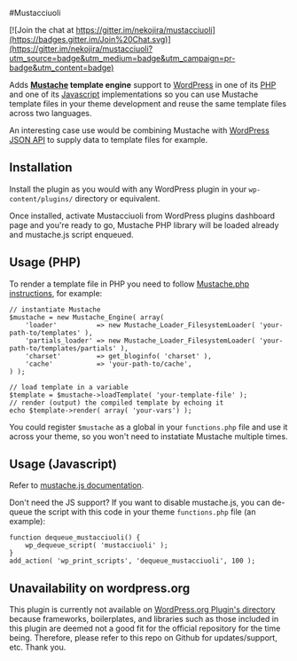 #Mustacciuoli

[![Join the chat at https://gitter.im/nekojira/mustacciuoli](https://badges.gitter.im/Join%20Chat.svg)](https://gitter.im/nekojira/mustacciuoli?utm_source=badge&utm_medium=badge&utm_campaign=pr-badge&utm_content=badge)

Adds **[Mustache](http://mustache.github.io/) template engine** support to [WordPress](http://www.wordpress.org) in one of its [PHP](https://github.com/bobthecow/mustache.php) and one of its [Javascript](https://github.com/janl/mustache.js) implementations so you can use Mustache template files in your theme development and reuse the same template files across two languages.

An interesting case use would be combining Mustache with [WordPress JSON API](http://wp-api.org/) to supply data to template files for example.  


## Installation

Install the plugin as you would with any WordPress plugin in your `wp-content/plugins/` directory or equivalent.   

Once installed, activate Mustacciuoli from WordPress plugins dashboard page and you're ready to go, Mustache PHP library will be loaded already and mustache.js script enqueued.


## Usage (PHP)

To render a template file in PHP you need to follow [Mustache.php instructions](https://github.com/bobthecow/mustache.php/wiki), for example:

    // instantiate Mustache
	$mustache = new Mustache_Engine( array(
		'loader'          => new Mustache_Loader_FilesystemLoader( 'your-path-to/templates' ),
		'partials_loader' => new Mustache_Loader_FilesystemLoader( 'your-path-to/templates/partials' ),
		'charset'         => get_bloginfo( 'charset' ),
		'cache'           => 'your-path-to/cache',
	) );

	// load template in a variable
	$template = $mustache->loadTemplate( 'your-template-file' );
	// render (output) the compiled template by echoing it
	echo $template->render( array( 'your-vars') );

You could register `$mustache` as a global in your `functions.php` file and use it across your theme, so you won't need to instatiate Mustache multiple times.


## Usage (Javascript)

Refer to [mustache.js documentation](https://github.com/janl/mustache.js).

Don't need the JS support? If you want to disable mustache.js, you can de-queue the script with this code in your theme `functions.php` file (an example):

	function dequeue_mustacciuoli() {
   		wp_dequeue_script( 'mustacciuoli' );
	}
	add_action( 'wp_print_scripts', 'dequeue_mustacciuoli', 100 );

	
## Unavailability on wordpress.org

This plugin is currently not available on [WordPress.org Plugin's directory](https://wordpress.org/plugins/) because frameworks, boilerplates, and libraries such as those included in this plugin are deemed not a good fit for the official repository for the time being. Therefore, please refer to this repo on Github for updates/support, etc. Thank you.
